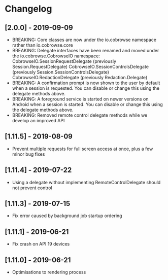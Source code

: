 # Changelog

## [2.0.0] - 2019-09-09
- BREAKING: Core classes are now under the io.cobrowse namespace rather than io.cobrowse.core
- BREAKING: Delegate interfaces have been renamed and moved under the io.cobrowse.CobrowseIO namespace:
            CobrowseIO.SessionRequestDelegate   (previously Session.RequestDelegate)
            CobrowseIO.SessionControlsDelegate  (previously Session.SessionControlsDelegate)
            CobrowseIO.RedactionDelegate        (previously Redaction.Delegate)
- BREAKING: A confirmation prompt is now shown to the user by default when a session is requested.
            You can disable or change this using the delegate methods above.
- BREAKING: A foreground service is started on newer versions on Android when a session is started.
            You can disable or change this using the delegate methods above.
- BREAKING: Removed remote control delegate methods while we develop an improved API

## [1.11.5] - 2019-08-09
- Prevent multiple requests for full screen access at once, plus a few minor bug fixes

## [1.11.4] - 2019-07-22
- Using a delegate without implementing RemoteControlDelegate should not prevent control

## [1.11.3] - 2019-07-15
- Fix error caused by background job startup ordering

## [1.11.1] - 2019-06-21
- Fix crash on API 19 devices

## [1.11.0] - 2019-06-21
- Optimisations to rendering process
